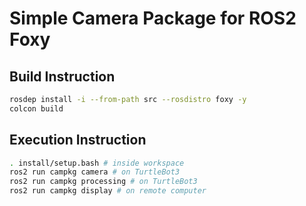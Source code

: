 # Simple Camera Package for ROS2 Foxy

## Build Instruction
```bash
rosdep install -i --from-path src --rosdistro foxy -y
colcon build
```

## Execution Instruction
```bash
. install/setup.bash # inside workspace
ros2 run campkg camera # on TurtleBot3
ros2 run campkg processing # on TurtleBot3
ros2 run campkg display # on remote computer
```
